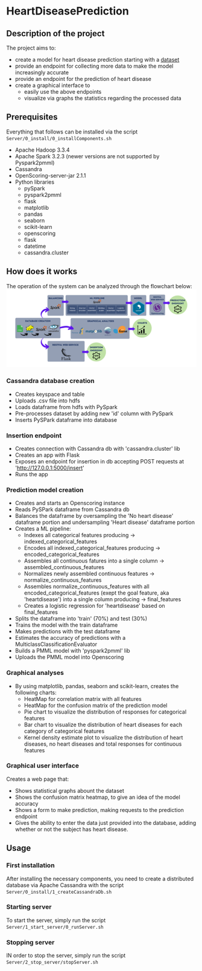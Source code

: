 # HeartDiseasePrediction
## Description of the project
The project aims to:
- create a model for heart disease prediction starting with a [dataset](https://exploratory.io/data/YUi1hrv1vj/heart-2020-cleaned-kXz7WYW9NX)
- provide an endpoint for collecting more data to make the model increasingly accurate
- provide an endpoint for the prediction of heart disease
- create a graphical interface to
    - easily use the above endpoints
    - visualize via graphs the statistics regarding the processed data



## Prerequisites
Everything that follows can be installed via the script ```Server/0_install/0_installComponents.sh```
- Apache Hadoop 3.3.4
- Apache Spark 3.2.3 (newer versions are not supported by Pyspark2pmml)
- Cassandra
- OpenScoring-server-jar 2.1.1
- Python libraries
    - pySpark
    - pyspark2pmml
    - flask
    - matplotlib
    - pandas
    - seaborn
    - scikit-learn
    - openscoring
    - flask
    - datetime
    - cassandra.cluster



## How does it works
The operation of the system can be analyzed through the flowchart below:
<img src="./Res/flow_diagram.svg">

### Cassandra database creation
- Creates keyspace and table
- Uploads .csv file into hdfs
- Loads dataframe from hdfs with PySpark
- Pre-processes dataset by adding new 'id' column with PySpark
- Inserts PySPark dataframe into database

### Insertion endpoint
- Creates connection with Cassandra db with 'cassandra.cluster' lib
- Creates an app with Flask
- Exposes an endpoint for insertion in db accepting POST requests at 'http://127.0.0.1:5000/insert'
- Runs the app

### Prediction model creation
- Creates and starts an Openscoring instance
- Reads PySPark dataframe from Cassandra db
- Balances the dataframe by oversampling the 'No heart disease' dataframe portion and undersampling 'Heart disease' dataframe portion
- Creates a ML pipeline:
    - Indexes all categorical features producing -> indexed_categorical_features
    - Encodes all indexed_categorical_features producing -> encoded_categorical_features
    - Assembles all continuous fatures into a single column -> assembled_continuous_features
    - Normalizes newly assembled continuous features -> normalize_continuous_features
    - Assembles normalize_continuous_features with all encoded_categorical_features (exept the goal feature, aka 'heartdisease') into a single column producing -> final_features
    - Creates a logistic regression for 'heartdisease' based on final_features
- Splits the dataframe into 'train' (70%) and test (30%)
- Trains the model with the train dataframe
- Makes predictions with the test dataframe
- Estimates the accuracy of predictions with a MulticlassClassificationEvaluator
- Builds a PMML model with 'pyspark2pmml' lib
- Uploads the PMML model into Openscoring

### Graphical analyses
- By using matplotlib, pandas, seaborn and scikit-learn, creates the following charts:
    - HeatMap for correlation matrix with all features
    - HeatMap for the confusion matrix of the prediction model
    - Pie chart to visualize the distribution of responses for categorical features
    - Bar chart to visualize the distribution of heart diseases for each category of categorical features
    - Kernel density estimate plot to visualize the distribution of heart diseases, no heart diseases and total responses for continuous features

### Graphical user interface
Creates a web page that:
- Shows statistical graphs abount the dataset
- Shows the confusion matrix heatmap, to give an idea of the model accuracy
- Shows a form to make prediction, making requests to the prediction endpoint
- Gives the ability to enter the data just provided into the database, adding whether or not the subject has heart disease.



## Usage
### First installation
After installing the necessary components, you need to create a distributed database via Apache Cassandra with the script ```Server/0_install/1_createCassandraDb.sh```

### Starting server
To start the server, simply run the script ```Server/1_start_server/0_runServer.sh```

### Stopping server
IN order to stop the server, simply run the script ```Server/2_stop_server/stopServer.sh```

